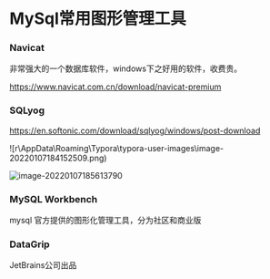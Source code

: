 # MySql常用图形管理工具



### Navicat

非常强大的一个数据库软件，windows下之好用的软件，收费贵。



https://www.navicat.com.cn/download/navicat-premium



### SQLyog

https://en.softonic.com/download/sqlyog/windows/post-download

![r\AppData\Roaming\Typora\typora-user-images\image-20220107184152509.png)

![image-20220107185613790](C:\Users\Administrator\AppData\Roaming\Typora\typora-user-images\image-20220107185613790.png)

### MySQL Workbench

mysql 官方提供的图形化管理工具，分为社区和商业版



### DataGrip

JetBrains公司出品



